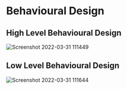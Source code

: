# Behavioural Design
## High Level Behavioural Design

![Screenshot 2022-03-31 111449](https://user-images.githubusercontent.com/101035658/160984809-8e864cf8-c431-4d1a-83e7-96e7401a7a30.png)

## Low Level Behavioural Design

![Screenshot 2022-03-31 111644](https://user-images.githubusercontent.com/101035658/160985035-a7fffe63-e8e5-4849-a65d-9ac7b8c7f88f.png)
